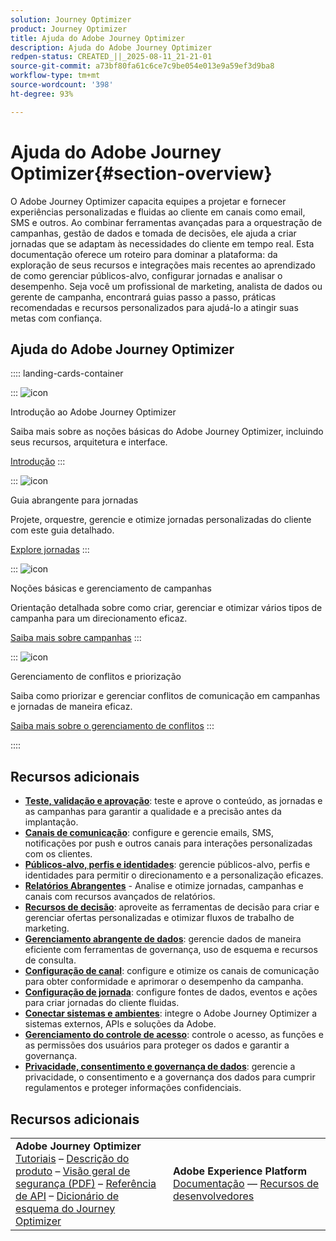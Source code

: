 ```yaml
---
solution: Journey Optimizer
product: Journey Optimizer
title: Ajuda do Adobe Journey Optimizer
description: Ajuda do Adobe Journey Optimizer
redpen-status: CREATED_||_2025-08-11_21-21-01
source-git-commit: a73bf80fa61c6ce7c9be054e013e9a59ef3d9ba8
workflow-type: tm+mt
source-wordcount: '398'
ht-degree: 93%

---
```



# Ajuda do Adobe Journey Optimizer{#section-overview}

O Adobe Journey Optimizer capacita equipes a projetar e fornecer experiências personalizadas e fluidas ao cliente em canais como email, SMS e outros. Ao combinar ferramentas avançadas para a orquestração de campanhas, gestão de dados e tomada de decisões, ele ajuda a criar jornadas que se adaptam às necessidades do cliente em tempo real. Esta documentação oferece um roteiro para dominar a plataforma: da exploração de seus recursos e integrações mais recentes ao aprendizado de como gerenciar públicos-alvo, configurar jornadas e analisar o desempenho. Seja você um profissional de marketing, analista de dados ou gerente de campanha, encontrará guias passo a passo, práticas recomendadas e recursos personalizados para ajudá-lo a atingir suas metas com confiança.

## Ajuda do Adobe Journey Optimizer

:::: landing-cards-container

:::
![icon](https://cdn.experienceleague.adobe.com/icons/circle-play.svg?lang=pt-BR)

Introdução ao Adobe Journey Optimizer

Saiba mais sobre as noções básicas do Adobe Journey Optimizer, incluindo seus recursos, arquitetura e interface.

[Introdução](get-started-landing-page.md)
:::

:::
![icon](https://cdn.experienceleague.adobe.com/icons/code-branch.svg?lang=pt-BR)

Guia abrangente para jornadas

Projete, orquestre, gerencie e otimize jornadas personalizadas do cliente com este guia detalhado.

[Explore jornadas](orchestrate-journeys-landing-page.md)
:::

:::
![icon](https://cdn.experienceleague.adobe.com/icons/bullhorn.svg?lang=pt-BR)

Noções básicas e gerenciamento de campanhas

Orientação detalhada sobre como criar, gerenciar e otimizar vários tipos de campanha para um direcionamento eficaz.

[Saiba mais sobre campanhas](campaigns-landing-page.md)
:::

:::
![icon](https://cdn.experienceleague.adobe.com/icons/scale-balanced.svg?lang=pt-BR)

Gerenciamento de conflitos e priorização

Saiba como priorizar e gerenciar conflitos de comunicação em campanhas e jornadas de maneira eficaz.

[Saiba mais sobre o gerenciamento de conflitos](conflict-prioritization-landing-page.md)
:::

::::


## Recursos adicionais

- **[Teste, validação e aprovação](test-landing-page.md)**: teste e aprove o conteúdo, as jornadas e as campanhas para garantir a qualidade e a precisão antes da implantação.
- **[Canais de comunicação](../using/channels/gs-channels.md)**: configure e gerencie emails, SMS, notificações por push e outros canais para interações personalizadas com os clientes.
- **[Públicos-alvo, perfis e identidades](audiences-profiles-identities-landing-page.md)**: gerencie públicos-alvo, perfis e identidades para permitir o direcionamento e a personalização eficazes.
- **[Relatórios Abrangentes](reporting-landing-page.md)** - Analise e otimize jornadas, campanhas e canais com recursos avançados de relatórios.
- **[Recursos de decisão](decisioning-landing-page.md)**: aproveite as ferramentas de decisão para criar e gerenciar ofertas personalizadas e otimizar fluxos de trabalho de marketing.
- **[Gerenciamento abrangente de dados](data-management-landing-page.md)**: gerencie dados de maneira eficiente com ferramentas de governança, uso de esquema e recursos de consulta.
- **[Configuração de canal](configuration-landing-page.md)**: configure e otimize os canais de comunicação para obter conformidade e aprimorar o desempenho da campanha.
- **[Configuração de jornada](configure-journeys-landing-page.md)**: configure fontes de dados, eventos e ações para criar jornadas do cliente fluidas.
- **[Conectar sistemas e ambientes](connect-systems-landing-page.md)**: integre o Adobe Journey Optimizer a sistemas externos, APIs e soluções da Adobe.
- **[Gerenciamento do controle de acesso](access-control-landing-page.md)**: controle o acesso, as funções e as permissões dos usuários para proteger os dados e garantir a governança.
- **[Privacidade, consentimento e governança de dados](privacy-landing-page.md)**: gerencie a privacidade, o consentimento e a governança dos dados para cumprir regulamentos e proteger informações confidenciais.

## Recursos adicionais

<table style="table-layout:fixed"><tr style="border: 0;">
<td><strong>Adobe Journey Optimizer</strong><br/>
<a href="https://experienceleague.adobe.com/pt-br/docs/journey-optimizer-learn/tutorials/overview" target="_blank">Tutoriais</a> – <a href="https://helpx.adobe.com/br/legal/product-descriptions/adobe-journey-optimizer.html" target="_blank">Descrição do produto</a> – <a href="https://www.adobe.com/content/dam/cc/en/security/pdfs/AJO_SecurityOverview.pdf" target="_blank">Visão geral de segurança (PDF)</a> – <a href="https://developer.adobe.com/journey-optimizer-apis/" target="_blank">Referência de API</a> – <a href="https://experienceleague.adobe.com/tools/ajo-schemas/schema-dictionary.html?lang=pt-BR" target="_blank">Dicionário de esquema do Journey Optimizer</a>

</td>
<td><strong>Adobe Experience Platform</strong><br/>
<a href="https://experienceleague.adobe.com/docs/experience-platform/landing/home.html?lang=pt-BR" target="_blank">Documentação</a> — <a href="https://www.adobe.com/br/experience-platform/documentation-and-developer-resources.html" target="_blank">Recursos de desenvolvedores</a>
</td>
</tr></table>

<!--table style="table-layout:auto"><tr style="border: 0;"><td><img src="using/assets/do-not-localize/newsletter.png"></td><td>
<b>Stay informed and elevate your Adobe Journey Optimizer experience!</b><br/>Sign up for our quarterly newsletter. Gain exclusive access to the latest product updates, captivating stories, real-world use cases, valuable tips, and more – all delivered directly to your inbox every quarter. <a href="https://www.adobe.com/subscription/Adobe_Journey_Optimizer_NL.html">Sign up today!</a></td></tr></table-->
